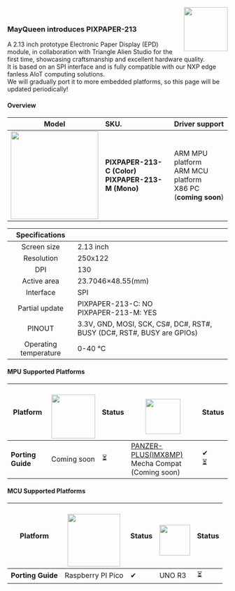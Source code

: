 <img src="https://www.mayqueentech.com/img/logo.png" width="100" align="right">
<br>

 ### MayQueen introduces PIXPAPER-213
A 2.13 inch prototype Electronic Paper Display (EPD) module, in collaboration with Triangle Alien Studio for the first time, showcasing craftsmanship and excellent hardware quality.<br>
It is based on an SPI interface and is fully compatible with our NXP edge fanless AIoT computing solutions.<br>
We will gradually port it to more embedded platforms, so this page will be updated periodically!



#### Overview
|                         Model                         | SKU.                                                  |                       Driver support                       |
| :----------------------------------------------------------: | :----------------------------------------------------------- | :---------------------------------------------------------| 
| <img src="https://github.com/user-attachments/assets/eee65e6d-8fb5-4698-9081-32c951031dab" width="200"> | **PIXPAPER-213-C (Color)** <br />   **PIXPAPER-213-M (Mono)**  | ARM MPU platform <br> ARM MCU platform <br> X86 PC (**coming soon**) |


|                         Specifications                         |                                                   |
| :----------------------------------------------------------: | :----------------------------------------------------------- |
| Screen size | 2.13 inch |
| Resolution | 250x122 |
| DPI | 130 |
| Active area | 23.7046×48.55(mm) |
| Interface | SPI |
| Partial update | PIXPAPER-213-C: NO <br> PIXPAPER-213-M: YES |
| PINOUT | 3.3V, GND, MOSI, SCK, CS#, DC#, RST#, BUSY (DC#, RST#, BUSY are GPIOs)|
|Operating temperature| 0-40 ℃ |

#### MPU Supported Platforms

| **Platform** | <a href="https://www.renesas.com/" target="_blank"><br> <img src="https://www.macnica.com/apac/galaxy/zh_tw/products-support/products/renesas.coreimg.jpeg/structure/_jcr_content/root/container/container/bannerimage/1653236359047.jpeg" width="" height="100" /></a> | Status |<a href="https://www.nxp.com/" target="_blank"><br> <img src="https://github.com/TechNexion-Vision/.github/assets/28101204/67cc61c0-6bb7-44d5-889a-1ba5d4c0b9b5" width="" height="80" /></a> | Status |
| ---- | ---- | ---- | ---- | ---- |
| **Porting Guide** | Coming soon | &#x23F3;  |  [PANZER-PLUS(IMX8MP)](https://github.com/MayQueenTechCommunity/PIXPAPER-213/blob/main/PANZER-PLUS_PIXPAPAER-213.md) <br> Mecha Compat (Coming soon) | &#10004; <br> &#x23F3;|


#### MCU Supported Platforms

| **Platform** | <a href="https://www.raspberrypi.com/" target="_blank"><br> <img src="https://camo.githubusercontent.com/fc8b5f8e2e02a0e81be9f9ae53bdf674c2a730f55345c6df533ed0e319804095/68747470733a2f2f7777772e72617370626572727970692e636f6d2f6170702f75706c6f6164732f323032322f30322f434f4c4f55522d5261737062657272792d50692d53796d626f6c2d526567697374657265642e706e67" width="" height="120" /></a> | Status | <a href="https://www.arduino.cc/" target="_blank"><br> <img src="https://github.com/user-attachments/assets/9e220d56-5228-4b4e-9af4-240bc67e0c71" width="" height="70" /></a> | Status |
| ---- | ---- | ---- | ---- | ---- |
| **Porting Guide** | Raspberry PI Pico | &#10004; | UNO R3 | &#x23F3; |

